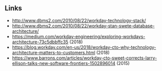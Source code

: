 ## Links

- <http://www.dbms2.com/2010/08/22/workday-technology-stack/>
- <http://www.dbms2.com/2010/08/22/workday-stan-swete-database-architecture/>
- <https://medium.com/workday-engineering/exploring-workdays-architecture-73c5dbbffc35> (2018)
- <https://blog.workday.com/en-us/2018/workday-cto-why-technology-architecture-matters-to-customers.html> (2018)
- <https://www.barrons.com/articles/workday-cto-sweet-corrects-larry-ellison-talks-new-software-frontiers-1502896014> (2015)